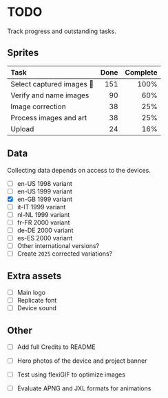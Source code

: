# TODO

Track progress and outstanding tasks.

## Sprites

| Task                      |   Done  | Complete        |
| :------------------------ | ------: | --------------: |
| Select captured images 🎉 |   151   | 100%            |
| Verify and name images    |   90    | 60%             |
| Image correction          |   38    | 25%             |
| Process images and art    |   38    | 25%             |
| Upload                    |   24    | 16%             |


## Data

Collecting data depends on access to the devices. 

- [ ] en-US 1998 variant
- [ ] en-US 1999 variant
- [x] en-GB 1999 variant
- [ ] it-IT 1999 variant
- [ ] nl-NL 1999 variant
- [ ] fr-FR 2000 variant
- [ ] de-DE 2000 variant
- [ ] es-ES 2000 variant
- [ ] Other international versions?
- [ ] Create `2025` corrected variations?

## Extra assets

- [ ] Main logo
- [ ] Replicate font
- [ ] Device sound

## Other

- [ ] Add full Credits to README
- [ ] Hero photos of the device and project banner
- [ ] Test using flexiGIF to optimize images
- [ ] Evaluate APNG and JXL formats for animations

